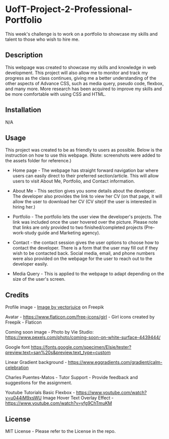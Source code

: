 # UofT-Project-2-Professional-Portfolio

This week's challenge is to work on a portfolio to showcase my skills and talent to those who wish to hire me.

## Description

This webpage was created to showcase my skills and knowledge in web development. This project will also allow me to monitor and track my progress as the class continues, giving me a better understanding of the other aspects of Advance CSS, such as media query, pseudo code, flexbox, and many more. More research has been acquired to improve my skills and be more comfortable with using CSS and HTML.

## Installation

N/A

## Usage

This project was created to be as friendly to users as possible. Below is the instruction on how to use this webpage. (Note: screenshots were added to the assets folder for reference.)

- Home page - The webpage has straight forward navigation bar where users can easily direct to their preferred section/article. This will allow users to visit About Me, Portfolio, and Contact information.

- About Me - This section gives you some details about the developer. The developer also provides the link to view her CV (on that page, it will allow the user to download her CV (CV site)if the user is interested in hiring her.)

- Portfolio - The portfolio lets the user view the developer's projects. The link was included once the user hovered over the picture. Please note that links are only provided to two finished/completed projects (Pre-work-study guide and Marketing agency).

- Contact - the contact session gives the user options to choose how to contact the developer. There is a form that the user may fill out if they wish to be contacted back. Social media, email, and phone numbers were also provided on the webpage for the user to reach out to the developer easily.

- Media Query - This is applied to the webpage to adapt depending on the size of the user's screen.

## Credits

Profile image - <a href="https://www.freepik.com/free-vector/css-html-programming-languages-computer-programming-coding-it-female-programmer-cartoon-character-software-website-development_10782650.htm#page=4&query=female%20programmer&position=45&from_view=keyword&track=ais">Image by vectorjuice</a> on Freepik

Avatar - https://www.flaticon.com/free-icons/girl - Girl icons created by Freepik - Flaticon

Coming soon image - Photo by Vie Studio: https://www.pexels.com/photo/coming-soon-on-white-surface-4439444/

Google font https://fonts.google.com/specimen/Elsie/tester?preview.text=san%20s&preview.text_type=custom

Linear Gradient background - https://www.eggradients.com/gradient/calm-celebration

Charles Puentes-Matos - Tutor Support - Provide feedback and suggestions for the assignment.

Youtube Tutorials
Basic Flexbox - https://www.youtube.com/watch?v=u044iM9xsWU
Image Hover Text Overlay Effect - https://www.youtube.com/watch?v=yfg9ChTmuKM

## License

MIT License - Please refer to the License in the repo.
